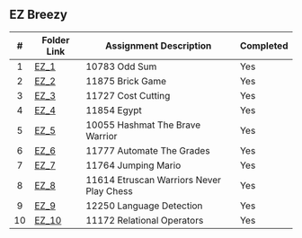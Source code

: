 ##  EZ Breezy

|   #   | Folder Link    | Assignment Description  | Completed |
| :---: | -------------- | ----------------------- | --------- |
|   1   |[EZ_1](./EZ_1)  |10783 Odd Sum            |Yes        |
|   2   |[EZ_2](./EZ_2)  |11875 Brick Game         |Yes        |
|   3   |[EZ_3](./EZ_3)  |11727 Cost Cutting       |Yes        |
|   4   |[EZ_4](./EZ_4)  |11854 Egypt              |Yes        |
|   5   |[EZ_5](./EZ_5)  |10055 Hashmat The Brave Warrior|Yes  |
|   6   |[EZ_6](./EZ_6)  |11777 Automate The Grades|Yes        |
|   7   |[EZ_7](./EZ_7)  |11764 Jumping Mario      |Yes        |
|   8   |[EZ_8](./EZ_8)  |11614 Etruscan Warriors Never Play Chess|Yes        |
|   9   |[EZ_9](./EZ_9)  |12250 Language Detection |Yes        |
|   10  |[EZ_10](./EZ_10)|11172 Relational Operators|Yes        |
